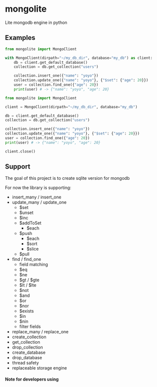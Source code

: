 # mongolite
Lite mongodb engine in python

## Examples
```python
from mongolite import MongoClient

with MongoClient(dirpath="~/my_db_dir", database="my_db") as client:
    db = client.get_default_database()
    collection = db.get_collection("users")

    collection.insert_one({"name": "yoyo"})
    collection.update_one({"name": "yoyo"}, {"$set": {"age": 20}})
    user = collection.find_one({"age": 20})
    print(user) # -> {"name": "yoyo", "age": 20}
```

```python
from mongolite import MongoClient

client = MongoClient(dirpath="~/my_db_dir", database="my_db")

db = client.get_default_database()
collection = db.get_collection("users")

collection.insert_one({"name": "yoyo"})
collection.update_one({"name": "yoyo"}, {"$set": {"age": 20}})
user = collection.find_one({"age": 20})
print(user) # -> {"name": "yoyo", "age": 20}

client.close()
```

## Support
The goal of this project is to create sqlite version for mongodb

For now the library is supporting:
- insert_many / insert_one
- update_many / update_one
    - $set
    - $unset
    - $inc
    - $addToSet
      - $each
    - $push
      - $each
      - $sort
      - $slice
    - $pull
- find / find_one
    - field matching
    - $eq
    - $ne
    - $gt / $gte
    - $lt / $lte
    - $not
    - $and
    - $or
    - $nor
    - $exists
    - $in
    - $nin
    - filter fields
- replace_many / replace_one
- create_collection
- get_collection
- drop_collection
- create_database
- drop_database
- thread safety
- replaceable storage engine

#### Note for developers using

